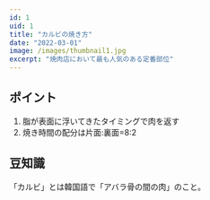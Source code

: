 ```yaml
---
id: 1
uid: 1
title: "カルビの焼き方"
date: "2022-03-01"
image: /images/thumbnail1.jpg
excerpt: "焼肉店において最も人気のある定番部位"
---
```


## ポイント
1. 脂が表面に浮いてきたタイミングで肉を返す
2. 焼き時間の配分は片面:裏面=8:2

## 豆知識
「カルビ」とは韓国語で「アバラ骨の間の肉」のこと。
